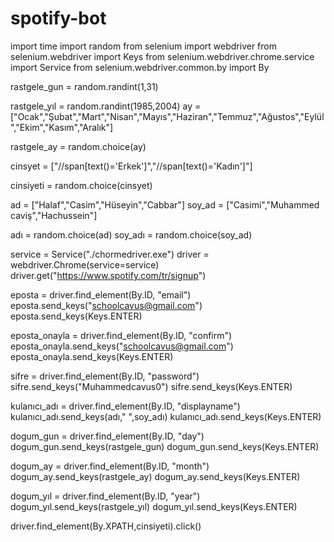 # spotify-bot

import time
import random
from selenium  import webdriver
from selenium.webdriver import Keys
from selenium.webdriver.chrome.service import Service
from selenium.webdriver.common.by import By

rastgele_gun = random.randint(1,31)

rastgele_yıl = random.randint(1985,2004)
ay = ["Ocak","Şubat","Mart","Nisan","Mayıs","Haziran","Temmuz","Ağustos","Eylül","Ekim","Kasım","Aralık"]

rastgele_ay = random.choice(ay)
                      
cinsyet = ["//span[text()='Erkek']","//span[text()='Kadın']"]

cinsiyeti = random.choice(cinsyet)

ad = ["Halaf","Casim","Hüseyin","Cabbar"]
soy_ad = ["Casimi","Muhammed caviş","Hachussein"]
    
adı = random.choice(ad)
soy_adı = random.choice(soy_ad)

service = Service("./chormedriver.exe")
driver = webdriver.Chrome(service=service)
driver.get("https://www.spotify.com/tr/signup")

eposta = driver.find_element(By.ID, "email")
eposta.send_keys("schoolcavus@gmail.com")
eposta.send_keys(Keys.ENTER)


eposta_onayla = driver.find_element(By.ID, "confirm")
eposta_onayla.send_keys("schoolcavus@gmail.com")
eposta_onayla.send_keys(Keys.ENTER)

sifre = driver.find_element(By.ID, "password")
sifre.send_keys("Muhammedcavus0")
sifre.send_keys(Keys.ENTER)

kulanıcı_adı = driver.find_element(By.ID, "displayname")
kulanıcı_adı.send_keys(adı," ",soy_adı)
kulanıcı_adı.send_keys(Keys.ENTER)

dogum_gun = driver.find_element(By.ID, "day")
dogum_gun.send_keys(rastgele_gun)
dogum_gun.send_keys(Keys.ENTER)

dogum_ay = driver.find_element(By.ID, "month")
dogum_ay.send_keys(rastgele_ay)
dogum_ay.send_keys(Keys.ENTER)

dogum_yıl = driver.find_element(By.ID, "year")
dogum_yıl.send_keys(rastgele_yıl)
dogum_yıl.send_keys(Keys.ENTER)

driver.find_element(By.XPATH,cinsiyeti).click()
